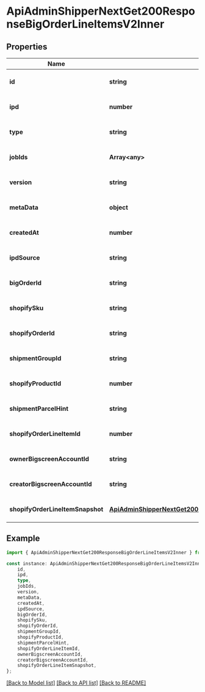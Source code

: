 # ApiAdminShipperNextGet200ResponseBigOrderLineItemsV2Inner


## Properties

Name | Type | Description | Notes
------------ | ------------- | ------------- | -------------
**id** | **string** |  | [optional] [default to undefined]
**ipd** | **number** |  | [optional] [default to undefined]
**type** | **string** |  | [optional] [default to undefined]
**jobIds** | **Array&lt;any&gt;** |  | [optional] [default to undefined]
**version** | **string** |  | [optional] [default to undefined]
**metaData** | **object** |  | [optional] [default to undefined]
**createdAt** | **number** |  | [optional] [default to undefined]
**ipdSource** | **string** |  | [optional] [default to undefined]
**bigOrderId** | **string** |  | [optional] [default to undefined]
**shopifySku** | **string** |  | [optional] [default to undefined]
**shopifyOrderId** | **string** |  | [optional] [default to undefined]
**shipmentGroupId** | **string** |  | [optional] [default to undefined]
**shopifyProductId** | **number** |  | [optional] [default to undefined]
**shipmentParcelHint** | **string** |  | [optional] [default to undefined]
**shopifyOrderLineItemId** | **number** |  | [optional] [default to undefined]
**ownerBigscreenAccountId** | **string** |  | [optional] [default to undefined]
**creatorBigscreenAccountId** | **string** |  | [optional] [default to undefined]
**shopifyOrderLineItemSnapshot** | [**ApiAdminShipperNextGet200ResponseBigOrderLineItemsV2InnerShopifyOrderLineItemSnapshot**](ApiAdminShipperNextGet200ResponseBigOrderLineItemsV2InnerShopifyOrderLineItemSnapshot.md) |  | [optional] [default to undefined]

## Example

```typescript
import { ApiAdminShipperNextGet200ResponseBigOrderLineItemsV2Inner } from '@heavygee/arda-api-sdk';

const instance: ApiAdminShipperNextGet200ResponseBigOrderLineItemsV2Inner = {
    id,
    ipd,
    type,
    jobIds,
    version,
    metaData,
    createdAt,
    ipdSource,
    bigOrderId,
    shopifySku,
    shopifyOrderId,
    shipmentGroupId,
    shopifyProductId,
    shipmentParcelHint,
    shopifyOrderLineItemId,
    ownerBigscreenAccountId,
    creatorBigscreenAccountId,
    shopifyOrderLineItemSnapshot,
};
```

[[Back to Model list]](../README.md#documentation-for-models) [[Back to API list]](../README.md#documentation-for-api-endpoints) [[Back to README]](../README.md)
